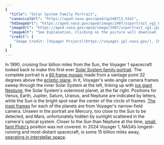 ```yaml
---
{
  "title": "Solar System Family Portrait",
  "canonicalUrl": "https://apod.nasa.gov/apod/ap240713.html",
  "hdImageUrl": "https://apod.nasa.gov/apod/image/2407/ssportrait_vg1_big.jpg",
  "imageUrl": "https://apod.nasa.gov/apod/image/2407/ssportrait_vg1.jpg",
  "imageAlt": "See Explanation. Clicking on the picture will download  the highest resolution version available.",
  "credit": [
    "Image Credit: [Voyager Project](https://voyager.jpl.nasa.gov/), [NASA](https://www.nasa.gov/)"
  ]
}
---
```


In 1990, cruising four billion miles from the Sun, the Voyager 1 spacecraft looked back to make this first ever [Solar System family portrait](http://photojournal.jpl.nasa.gov/catalog/PIA00451). The complete portrait is a [60 frame mosaic](http://nssdc.gsfc.nasa.gov/photo_gallery/photogallery-solarsystem.html) made from a vantage point 32 degrees above the [ecliptic plane](http://en.wikipedia.org/wiki/Ecliptic). In it, Voyager's wide-angle camera frames sweep through the inner Solar System at the left, linking up with [ice giant Neptune](https://apod.nasa.gov/apod/ap230819.html), the Solar System's outermost planet, at the far right. Positions for Venus, Earth, Jupiter, Saturn, Uranus, and Neptune are indicated by letters, while the Sun is the bright spot near the center of the circle of frames. [The inset frames](http://www.jpl.nasa.gov/news/news.php?release=2010-048) for each of the planets are from Voyager's narrow-field camera. Unseen in the portrait are Mercury, too close to the Sun to be detected, and Mars, unfortunately hidden by sunlight scattered in the camera's optical system. Closer to the Sun than Neptune at the time, [small, faint Pluto's](http://pluto.jhuapl.edu/News-Center/News-Article.php?page=20150212) position was not covered. In 2024 Voyager 1, NASA’s longest-running and most-distant spacecraft, is some 15 billion miles away, [operating in interstellar space](https://blogs.nasa.gov/voyager/2024/06/13/voyager-1-returning-science-data-from-all-four-instruments/).
